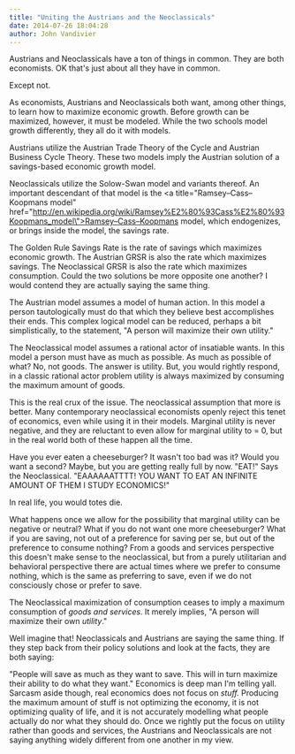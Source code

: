 ```yaml
---
title: "Uniting the Austrians and the Neoclassicals"
date: 2014-07-26 18:04:28
author: John Vandivier
---
```




Austrians and Neoclassicals have a ton of things in common. They are both economists. OK that's just about all they have in common.

Except not.

As economists, Austrians and Neoclassicals both want, among other things, to learn how to maximize economic growth. Before growth can be maximized, however, it must be modeled. While the two schools model growth differently, they all do it with models.

Austrians utilize the Austrian Trade Theory of the Cycle and Austrian Business Cycle Theory. These two models imply the Austrian solution of a savings-based economic growth model.

Neoclassicals utilize the Solow-Swan model and variants thereof. An important descendant of that model is the <a title=\"Ramsey–Cass–Koopmans model\" href=\"http://en.wikipedia.org/wiki/Ramsey%E2%80%93Cass%E2%80%93Koopmans_model\">Ramsey–Cass–Koopmans model</a>, which endogenizes, or brings inside the model, the savings rate.

The Golden Rule Savings Rate is the rate of savings which maximizes economic growth. The Austrian GRSR is also the rate which maximizes savings. The Neoclassical GRSR is also the rate which maximizes consumption. Could the two solutions be more opposite one another? I would contend they are actually saying the same thing.

The Austrian model assumes a model of human action. In this model a person tautologically must do that which they believe best accomplishes their ends. This complex logical model can be reduced, perhaps a bit simplistically, to the statement, \"A person will maximize their own utility.\"

The Neoclassical model assumes a rational actor of insatiable wants. In this model a person must have as much as possible. As much as possible of what? No, not goods. The answer is utility. But, you would rightly respond, in a classic rational actor problem utility is always maximized by consuming the maximum amount of goods.

This is the real crux of the issue. The neoclassical assumption that more is better. Many contemporary neoclassical economists openly reject this tenet of economics, even while using it in their models. Marginal utility is never negative, and they are reluctant to even allow for marginal utility to = 0, but in the real world both of these happen all the time.

Have you ever eaten a cheeseburger? It wasn't too bad was it? Would you want a second? Maybe, but you are getting really full by now. \"EAT!\" Says the Neoclassical. \"EAAAAAATTTT! YOU WANT TO EAT AN INFINITE AMOUNT OF THEM I STUDY ECONOMICS!\"

In real life, you would totes die.

What happens once we allow for the possibility that marginal utility can be negative or neutral? What if you do not want one more cheeseburger? What if you are saving, not out of a preference for saving per se, but out of the preference to consume nothing? From a goods and services perspective this doesn't make sense to the neoclassical, but from a purely utilitarian and behavioral perspective there are actual times where we prefer to consume nothing, which is the same as preferring to save, even if we do not consciously chose or prefer to save.

The Neoclassical maximization of consumption ceases to imply a maximum consumption of <em>goods and services</em>. It merely implies, \"A person will maximize their own <em>utility</em>.\"

Well imagine that! Neoclassicals and Austrians are saying the same thing. If they step back from their policy solutions and look at the facts, they are both saying:

\"People will save as much as they want to save. This will in turn maximize their ability to do what they want.\"
Economics is deep man I'm telling yall. Sarcasm aside though, real economics does not focus on <em>stuff.</em> Producing the maximum amount of stuff is not optimizing the economy, it is not optimizing quality of life, and it is not accurately modelling what people actually do nor what they should do. Once we rightly put the focus on utility rather than goods and services, the Austrians and Neoclassicals are not saying anything widely different from one another in my view.